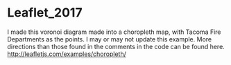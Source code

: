 # Leaflet_2017
I made this voronoi diagram made into a choropleth map, with Tacoma Fire Departments as the points. I may or may not update this example. More directions than those found in the comments in the code can be found here. http://leafletjs.com/examples/choropleth/


